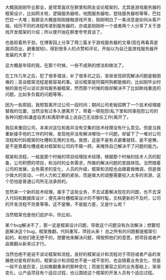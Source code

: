 大概我刚刚毕业那会，是常常喜欢在群里和网友谈论框架的，尤其是游戏服务器的框架设计，比如网关啦，逻辑服务器啦，地图服务器啦，登陆服务器啦等等，巴拉巴拉一大堆；我那会大概是刚刚接触游戏开发，刚刚明白了一条消息是如何从客户端，经历不同的进程传递到服务器的，亦或是刚刚听一个或者两个人分享了关于游戏开发框架的介绍；所以便开始在群里夸夸其谈了。

也是趁着热乎劲，在博客园上分享了两三篇关于游戏服务器的文章(现在再看真是漏洞百出，避重就轻)，得到很多人的点赞和评论，开始以为自己是游戏服务器开发届的大拿了！

这大概是年轻的我，在那个时候，一些不成熟的想法和做法了。

在工作几年之后，犯了很多错误，补了很多坑之后，渐渐发现研究解决问题是极困难的；高谈框架流程是极容易的事。谈论框架是阿猫阿狗都能做的，比如刚毕业时候的我也可以谈论游戏服务器框架，然而那个时候的我却解决不了比如断线重连的问题，比如多负载的问题等等。

因为一些原因，我短暂离开过公司一段时间；期间公司老板招聘了一个技术经理接替我的位置，当然没有过多久便离开了，带着一顿抱怨(私下里和同事抱怨公司的各种问题)和谦虚自责(和离职申请上说自己无法胜任工作)离开了。

我后来重回公司，本来对这位和我并没有交集的技术经理没有什么意见。但是当我重新接手他的工作的时候，发现他并没有解决哪怕一个问题，却留下了一堆对公司流程和代码框架的吐槽和无用的文档。我想，这是不是有点避重就轻，是不是懒，是不是靠着吐槽或者对框架和公司的不屑一顾，来掩饰自己解决不了问题的能力。

框架和流程，一般是那个时候的项目经理技术经理，根据那个时候的技术人员的配备，公司积攒的项目，和当时的业务需求，所做的解决问题的思路体现。当然随着公司的发展，业务需求的变化，人员的升级，框架和流程也会跟着做微调，但是很少做大的变动，一时人力和工期的紧张，而是做大的调整需要投入太多的资源，这个恐怕是普通公司所无法承担的。

忽然来一个新的技术经理，接手了这些业务，不去试着解决现在的问题，也不去深入代码和数据库设计；便先来吐槽框架设计的不够时髦，文档更新的不及时，公司的开发流程不完善等等。这不是懒，不是能力差，又是什么呢？

当然框架也是他们庇护伞。你比如，

某个bug解决不了，那一定是框架设计问题，导致这个问题没有办法解决；想要彻底解决这个bug，框架推翻，代码重写，项目从来！
总之所有的问题都是框架引起的，和他们绝无想干的，想要他来解决问题，得按照他们的意思，把项目或者产品推翻从新来过才行。

当然也绝不是说不谈论框架和流程，良好的框架设计和流程对于项目或者产品的发展绝对是有好处的。框架设计和流程也不是一成不变的，也会随着业务变化，但是一般不会是巨变，比如推翻重来的那种变化；而是在兼容之前的业务基础上，渐渐变化，让产品项目有个适应过程，也让围绕这个框架的开发人员有个适应过程。

